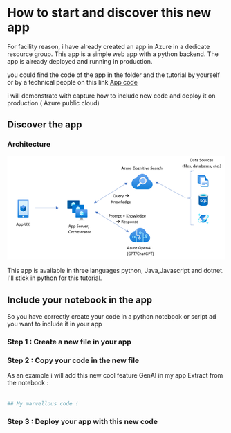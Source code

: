 # How to start and discover this new app

For facility reason, i have already created an app in Azure in a dedicate resource group. This app is a simple web app with a python backend. The app is already deployed and running in production.

you could find the code of the app in the folder and the tutorial by yourself or by a technical people on this link [App code](https://aka.ms/ragchat)

i will demonstrate with capture how to include new code and deploy it on production ( Azure public cloud)

## Discover the app

### Architecture

![Architecture App with RAG Data sources](../img/appcomponents.png)

This app is available in three languages python, Java,Javascript and dotnet.
I'll stick in python for this tutorial.

## Include your notebook in the app

So you have correctly create your code in a python notebook or script ad you want to include it in your app

### Step 1 : Create a new file in your app

### Step 2 : Copy your code in the new file

As an example i will add this new cool feature GenAI in my app
Extract from the notebook :

```python

## My marvellous code !

```

### Step 3 : Deploy your app with this new code


